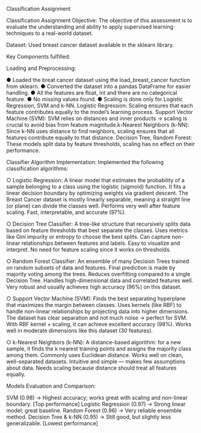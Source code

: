 Classification Assignment

Classification Assignment Objective: The objective of this assessment is to evaluate the understanding and ability to apply supervised learning techniques to a real-world dataset.

Dataset: Used breast cancer dataset available in the sklearn library.

Key Components fulfilled:

Loading and Preprocessing:

● Loaded the breat cancer dataset using the load_breast_cancer function from sklearn. ● Converted the dataset into a pandas DataFrame for easier handling. ● All the features are float, int and there are no categorical feature. ● No missing values found. ● Scaling is done only for  Logistic Regression, SVM and k-NN. Logistic Regression: Scaling ensures that each feature contributes equally to the model’s learning process. Support Vector Machine (SVM): SVM relies on distances and inner products → scaling is crucial to avoid bias from feature magnitude.k-Nearest Neighbors (k-NN): Since k-NN uses distance to find neighbors, scaling ensures that all features contribute equally to that distance. Decision Tree, Random Forest: These models split data by feature thresholds, scaling has no effect on their performance.

Classifier Algorithm Implementation: Implemented the following classification algorithms:

○ Logistic Regression: A linear model that estimates the probability of a sample belonging to a class using the logistic (sigmoid) function. It fits a linear decision boundary by optimizing weights via gradient descent. The Breast Cancer dataset is mostly linearly separable, meaning a straight line (or plane) can divide the classes well. Performs very well after feature scaling. Fast, interpretable, and accurate (97%).

○ Decision Tree Classifier: A tree-like structure that recursively splits data based on feature thresholds that best separate the classes. Uses metrics like Gini impurity or entropy to choose the best splits. Can capture non-linear relationships between features and labels. Easy to visualize and interpret. No need for feature scaling since it works on thresholds.

○ Random Forest Classifier: An ensemble of many Decision Trees trained on random subsets of data and features. Final prediction is made by majority voting among the trees. Reduces overfitting compared to a single Decision Tree. Handles high-dimensional data and correlated features well. Very robust and usually achieves high accuracy (96%) on this dataset.

○ Support Vector Machine (SVM): Finds the best separating hyperplane that maximizes the margin between classes. Uses kernels (like RBF) to handle non-linear relationships by projecting data into higher dimensions. The dataset has clear separation and not much noise → perfect for SVM. With RBF kernel + scaling, it can achieve excellent accuracy (98%). Works well in moderate dimensions like this dataset (30 features).

○ k-Nearest Neighbors (k-NN): A distance-based algorithm: for a new sample, it finds the k nearest training points and assigns the majority class among them. Commonly uses Euclidean distance. Works well on clean, well-separated datasets. Intuitive and simple — makes few assumptions about data. Needs scaling because distance should treat all features equally. 

Models Evaluation and Comparison:

SVM (0.98) → Highest accuracy; works great with scaling and non-linear boundary. [Top performance]
Logistic Regression (0.97) → Strong linear model; great baseline.
Random Forest (0.96) → Very reliable ensemble method.
Decision Tree & k-NN (0.95) → Still good, but slightly less generalizable. [Lowest performance]

